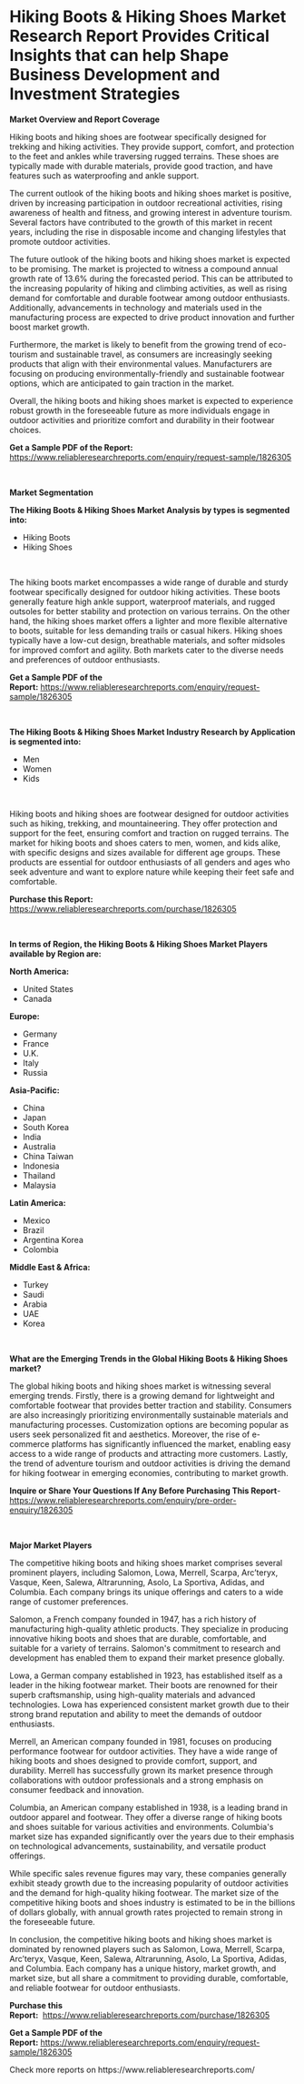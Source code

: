 <p><h1>Hiking Boots & Hiking Shoes Market Research Report Provides Critical Insights that can help Shape Business Development and Investment Strategies</h1></p><p><strong>Market Overview and Report Coverage</strong></p>
<p><p>Hiking boots and hiking shoes are footwear specifically designed for trekking and hiking activities. They provide support, comfort, and protection to the feet and ankles while traversing rugged terrains. These shoes are typically made with durable materials, provide good traction, and have features such as waterproofing and ankle support.</p><p>The current outlook of the hiking boots and hiking shoes market is positive, driven by increasing participation in outdoor recreational activities, rising awareness of health and fitness, and growing interest in adventure tourism. Several factors have contributed to the growth of this market in recent years, including the rise in disposable income and changing lifestyles that promote outdoor activities.</p><p>The future outlook of the hiking boots and hiking shoes market is expected to be promising. The market is projected to witness a compound annual growth rate of 13.6% during the forecasted period. This can be attributed to the increasing popularity of hiking and climbing activities, as well as rising demand for comfortable and durable footwear among outdoor enthusiasts. Additionally, advancements in technology and materials used in the manufacturing process are expected to drive product innovation and further boost market growth.</p><p>Furthermore, the market is likely to benefit from the growing trend of eco-tourism and sustainable travel, as consumers are increasingly seeking products that align with their environmental values. Manufacturers are focusing on producing environmentally-friendly and sustainable footwear options, which are anticipated to gain traction in the market.</p><p>Overall, the hiking boots and hiking shoes market is expected to experience robust growth in the foreseeable future as more individuals engage in outdoor activities and prioritize comfort and durability in their footwear choices.</p></p>
<p><strong>Get a Sample PDF of the Report:</strong> <a href="https://www.reliableresearchreports.com/enquiry/request-sample/1826305">https://www.reliableresearchreports.com/enquiry/request-sample/1826305</a></p>
<p>&nbsp;</p>
<p><strong>Market Segmentation</strong></p>
<p><strong>The Hiking Boots & Hiking Shoes Market Analysis by types is segmented into:</strong></p>
<p><ul><li>Hiking Boots</li><li>Hiking Shoes</li></ul></p>
<p>&nbsp;</p>
<p><p>The hiking boots market encompasses a wide range of durable and sturdy footwear specifically designed for outdoor hiking activities. These boots generally feature high ankle support, waterproof materials, and rugged outsoles for better stability and protection on various terrains. On the other hand, the hiking shoes market offers a lighter and more flexible alternative to boots, suitable for less demanding trails or casual hikers. Hiking shoes typically have a low-cut design, breathable materials, and softer midsoles for improved comfort and agility. Both markets cater to the diverse needs and preferences of outdoor enthusiasts.</p></p>
<p><strong>Get a Sample PDF of the Report:</strong>&nbsp;<a href="https://www.reliableresearchreports.com/enquiry/request-sample/1826305">https://www.reliableresearchreports.com/enquiry/request-sample/1826305</a></p>
<p>&nbsp;</p>
<p><strong>The Hiking Boots & Hiking Shoes Market Industry Research by Application is segmented into:</strong></p>
<p><ul><li>Men</li><li>Women</li><li>Kids</li></ul></p>
<p>&nbsp;</p>
<p><p>Hiking boots and hiking shoes are footwear designed for outdoor activities such as hiking, trekking, and mountaineering. They offer protection and support for the feet, ensuring comfort and traction on rugged terrains. The market for hiking boots and shoes caters to men, women, and kids alike, with specific designs and sizes available for different age groups. These products are essential for outdoor enthusiasts of all genders and ages who seek adventure and want to explore nature while keeping their feet safe and comfortable.</p></p>
<p><strong>Purchase this Report:</strong>&nbsp; <a href="https://www.reliableresearchreports.com/purchase/1826305">https://www.reliableresearchreports.com/purchase/1826305</a></p>
<p>&nbsp;</p>
<p><strong>In terms of Region, the Hiking Boots & Hiking Shoes Market Players available by Region are:</strong></p>
<p>
    <p> <strong> North America: </strong>
        <ul>
            <li>United States</li>
            <li>Canada</li>
        </ul>
        </p> 
    <p> <strong> Europe: </strong>
        <ul>
            <li>Germany</li>
            <li>France</li>
            <li>U.K.</li>
            <li>Italy</li>
            <li>Russia</li>
        </ul>
        </p> 
    <p> <strong> Asia-Pacific: </strong>
        <ul>
            <li>China</li>
            <li>Japan</li>
            <li>South Korea</li>
            <li>India</li>
            <li>Australia</li>
            <li>China Taiwan</li>
            <li>Indonesia</li>
            <li>Thailand</li>
            <li>Malaysia</li>
        </ul>
        </p> 
    <p> <strong> Latin America: </strong>
        <ul>
            <li>Mexico</li>
            <li>Brazil</li>
            <li>Argentina Korea</li>
            <li>Colombia</li>
        </ul>
        </p> 
    <p> <strong> Middle East & Africa: </strong>
        <ul>
            <li>Turkey</li>
            <li>Saudi</li>
            <li>Arabia</li>
            <li>UAE</li>
            <li>Korea</li>
        </ul>
    </p>
    </p>
<p>&nbsp;</p>
<p><strong>What are the Emerging Trends in the Global Hiking Boots & Hiking Shoes market?</strong></p>
<p><p>The global hiking boots and hiking shoes market is witnessing several emerging trends. Firstly, there is a growing demand for lightweight and comfortable footwear that provides better traction and stability. Consumers are also increasingly prioritizing environmentally sustainable materials and manufacturing processes. Customization options are becoming popular as users seek personalized fit and aesthetics. Moreover, the rise of e-commerce platforms has significantly influenced the market, enabling easy access to a wide range of products and attracting more customers. Lastly, the trend of adventure tourism and outdoor activities is driving the demand for hiking footwear in emerging economies, contributing to market growth.</p></p>
<p><strong>Inquire or Share Your Questions If Any Before Purchasing This Report</strong>- <a href="https://www.reliableresearchreports.com/enquiry/pre-order-enquiry/1826305">https://www.reliableresearchreports.com/enquiry/pre-order-enquiry/1826305</a></p>
<p>&nbsp;</p>
<p><strong>Major Market Players</strong></p>
<p><p>The competitive hiking boots and hiking shoes market comprises several prominent players, including Salomon, Lowa, Merrell, Scarpa, Arc’teryx, Vasque, Keen, Salewa, Altrarunning, Asolo, La Sportiva, Adidas, and Columbia. Each company brings its unique offerings and caters to a wide range of customer preferences.</p><p>Salomon, a French company founded in 1947, has a rich history of manufacturing high-quality athletic products. They specialize in producing innovative hiking boots and shoes that are durable, comfortable, and suitable for a variety of terrains. Salomon's commitment to research and development has enabled them to expand their market presence globally.</p><p>Lowa, a German company established in 1923, has established itself as a leader in the hiking footwear market. Their boots are renowned for their superb craftsmanship, using high-quality materials and advanced technologies. Lowa has experienced consistent market growth due to their strong brand reputation and ability to meet the demands of outdoor enthusiasts.</p><p>Merrell, an American company founded in 1981, focuses on producing performance footwear for outdoor activities. They have a wide range of hiking boots and shoes designed to provide comfort, support, and durability. Merrell has successfully grown its market presence through collaborations with outdoor professionals and a strong emphasis on consumer feedback and innovation.</p><p>Columbia, an American company established in 1938, is a leading brand in outdoor apparel and footwear. They offer a diverse range of hiking boots and shoes suitable for various activities and environments. Columbia's market size has expanded significantly over the years due to their emphasis on technological advancements, sustainability, and versatile product offerings.</p><p>While specific sales revenue figures may vary, these companies generally exhibit steady growth due to the increasing popularity of outdoor activities and the demand for high-quality hiking footwear. The market size of the competitive hiking boots and shoes industry is estimated to be in the billions of dollars globally, with annual growth rates projected to remain strong in the foreseeable future.</p><p>In conclusion, the competitive hiking boots and hiking shoes market is dominated by renowned players such as Salomon, Lowa, Merrell, Scarpa, Arc’teryx, Vasque, Keen, Salewa, Altrarunning, Asolo, La Sportiva, Adidas, and Columbia. Each company has a unique history, market growth, and market size, but all share a commitment to providing durable, comfortable, and reliable footwear for outdoor enthusiasts.</p></p>
<p><strong>Purchase this Report:</strong>&nbsp;&nbsp;<a href="https://www.reliableresearchreports.com/purchase/1826305">https://www.reliableresearchreports.com/purchase/1826305</a></p>
<p></p>
<p><strong>Get a Sample PDF of the Report:</strong>&nbsp;<a href="https://www.reliableresearchreports.com/enquiry/request-sample/1826305">https://www.reliableresearchreports.com/enquiry/request-sample/1826305</a></p>
<p>Check more reports on https://www.reliableresearchreports.com/</p>